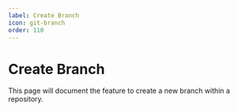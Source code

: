 ```yaml
---
label: Create Branch
icon: git-branch
order: 110
---
```


# Create Branch

This page will document the feature to create a new branch within a repository.

